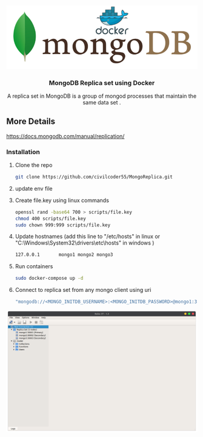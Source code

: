 <p align="center">
  <img src="img.png" alt="Logo" >

  <h3 align="center">MongoDB Replica set using Docker</h3>

  <p align="center">
   A replica set in MongoDB is a group of mongod processes that maintain the same data set .
  </p>
</p>

## More Details

https://docs.mongodb.com/manual/replication/


### Installation

1. Clone the repo
    ```sh
    git clone https://github.com/civilcoder55/MongoReplica.git
    ```

2. update env file 

3. Create file.key using linux commands

    ```sh
    openssl rand -base64 700 > scripts/file.key
    chmod 400 scripts/file.key
    sudo chown 999:999 scripts/file.key
    ```

4. Update hostnames (add this line to "/etc/hosts" in linux or "C:\Windows\System32\drivers\etc\hosts" in windows )

    ```sh
    127.0.0.1       mongo1 mongo2 mongo3
    ```


5. Run containers
    ```sh
    sudo docker-compose up -d 
    ```

6. Connect to replica set from any mongo client using uri
    ```sh
    "mongodb://<MONGO_INITDB_USERNAME>:<MONGO_INITDB_PASSWORD>@mongo1:30001,mongo2:30002,mongo3:30003/<MONGO_INITDB_DATABASE>?replicaSet=rs0"
    ```


<p align="center">
  <img src="img2.png" alt="Demo">
</p>
